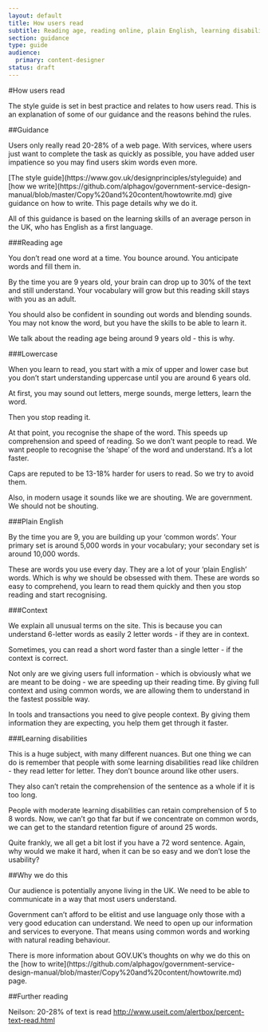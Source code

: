```yaml
---
layout: default
title: How users read
subtitle: Reading age, reading online, plain English, learning disabilities
section: guidance
type: guide
audience: 
  primary: content-designer
status: draft
---
```

    
#How users read


<p>The style guide is set in best practice and relates to how users read. This is an explanation of some of our guidance and the reasons behind the rules.</p>

##Guidance

<p>Users only really read 20-28% of a web page. With services, where users just want to complete the task as quickly as possible, you have added user impatience so you may find users skim words even more.</p>
[The style guide](https://www.gov.uk/designprinciples/styleguide) and [how we write](https://github.com/alphagov/government-service-design-manual/blob/master/Copy%20and%20content/howtowrite.md) give guidance on how to write. This page details why we do it.</p>

<p>All of this guidance is based on the learning skills of an average person in the UK, who has English as a first language.</p>

###Reading age   		
<p>You don’t read one word at a time. You bounce around. You anticipate words and fill them in.
<p>By the time you are 9 years old, your brain can drop up to 30% of the text and still understand. Your vocabulary will grow but this reading skill stays with you as an adult.</p>
<p> You should also be confident in sounding out words and blending sounds. You may not know the word, but you have the skills to be able to learn it.</p>
<p>We talk about the reading age being around 9 years old - this is why. </p>
###Lowercase 
<p>When you learn to read, you start with a mix of upper and lower case but you don’t start understanding uppercase until you are around 6 years old. </p>

<p>At first, you may sound out letters, merge sounds, merge letters, learn the word.</p>

<p>Then you stop reading it.

<p>At that point, you recognise the shape of the word. This speeds up comprehension and speed of reading. So we don’t want people to read. We want people to recognise the ‘shape’ of the word and understand. It’s a lot faster. </p>

<p>Caps are reputed to be 13-18% harder for users to read. So we try to avoid them.</p>
<p>Also, in modern usage it sounds like we are shouting. We are government. We should not be shouting.</p>

###Plain English
<p>By the time you are 9, you are building up your ‘common words’. Your primary set is around 5,000 words in your vocabulary; your secondary set is around 10,000 words.</p>
These are words you use every day. They are a lot of your ‘plain English’ words. Which is why we should be obsessed with them. These are words so easy to comprehend, you learn to read them quickly and then you stop reading and start recognising. </p>

###Context
<p>We explain all unusual terms on the site. This is because you can understand 6-letter words as easily 2 letter words - if they are in context.</p>
			
<p>Sometimes, you can read a short word faster than a single letter - if the context is correct.</p>
			
<p>Not only are we giving users full information - which is obviously what we are meant to be doing - we are speeding up their reading time. By giving full context and using common words, we are allowing them to understand in the fastest possible way. </p>

<p>In tools and transactions you need to give people context. By giving them information they are expecting, you help them get through it faster. </p>

###Learning disabilities
			
<p>This is a huge subject, with many different nuances. But one thing we can do is remember that people with some learning disabilities read like children - they read letter for letter. They don’t bounce around like other users.</p>
			
<p>They also can’t retain the comprehension of the sentence as a whole if it is too long.</p>
			
<p>People with moderate learning disabilities can retain comprehension of 5 to 8 words. Now, we can’t go that far but if we concentrate on common words, we can get to the standard retention figure of around 25 words.</p>
			
<p>Quite frankly, we all get a bit lost if you have a 72 word sentence. Again, why would we make it hard, when it can be so easy and we don’t lose the usability? </p>

##Why we do this

<p>Our audience is potentially anyone living in the UK. We need to be able to communicate in a way that most users understand.</p>

<p>Government can’t afford to be elitist and use language only those with a very good education can understand. We need to open up our information and services to everyone. That means using common words and working with natural reading behaviour.</p>

<p>There is more information about GOV.UK’s thoughts on why we do this on the [how to write](https://github.com/alphagov/government-service-design-manual/blob/master/Copy%20and%20content/howtowrite.md) page.</p>





##Further reading

Neilson: 20-28% of text is read http://www.useit.com/alertbox/percent-text-read.html
		
		 	 	 		
			

		
		 	 	 		
			

			

		
		 	 	 		
			

		
